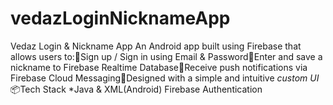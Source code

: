 # vedazLoginNicknameApp
Vedaz Login &amp; Nickname App  An Android app built using Firebase that allows users to:🔐Sign up / Sign in using Email &amp; Password📝Enter and save a nickname to Firebase Realtime Database🔔Receive push notifications via Firebase Cloud Messaging🎨Designed with a simple and intuitive *custom UI*  📦Tech Stack *Java &amp; XML(Android) Firebase Authentication
